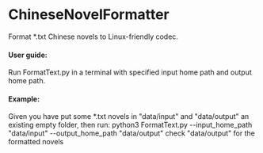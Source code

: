 # ChineseNovelFormatter

Format *.txt Chinese novels to Linux-friendly codec.

#### User guide:
Run FormatText.py in a terminal with specified input home path and output home path.

#### Example:
Given you have put some *.txt novels in "data/input" and "data/output" an existing empty folder, then run:
python3 FormatText.py --input_home_path "data/input" --output_home_path "data/output"
check "data/output" for the formatted novels

